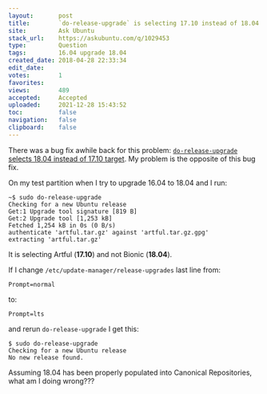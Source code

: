 ```yaml
---
layout:       post
title:        `do-release-upgrade` is selecting 17.10 instead of 18.04
site:         Ask Ubuntu
stack_url:    https://askubuntu.com/q/1029453
type:         Question
tags:         16.04 upgrade 18.04
created_date: 2018-04-28 22:33:34
edit_date:    
votes:        1
favorites:    
views:        489
accepted:     Accepted
uploaded:     2021-12-28 15:43:52
toc:          false
navigation:   false
clipboard:    false
---
```


There was a bug fix awhile back for this problem: [`do-release-upgrade` selects 18.04 instead of 17.10 target][1]. My problem is the opposite of this bug fix.

On my test partition when I try to upgrade 16.04 to 18.04 and I run:

``` 
~$ sudo do-release-upgrade
Checking for a new Ubuntu release
Get:1 Upgrade tool signature [819 B]                                                       
Get:2 Upgrade tool [1,253 kB]                                                              
Fetched 1,254 kB in 0s (0 B/s)                                                             
authenticate 'artful.tar.gz' against 'artful.tar.gz.gpg' 
extracting 'artful.tar.gz'

```

It is selecting Artful (**17.10**) and not Bionic (**18.04**).

If I change `/etc/update-manager/release-upgrades` last line from:

``` 
Prompt=normal

```

to:

``` 
Prompt=lts

```

and rerun `do-release-upgrade` I get this:

``` 
$ sudo do-release-upgrade
Checking for a new Ubuntu release
No new release found.

```

Assuming 18.04 has been properly populated into Canonical Repositories, what am I doing wrong???

  [1]: https://askubuntu.com/questions/1006921/do-release-upgrade-selects-18-04-instead-of-17-10-target

